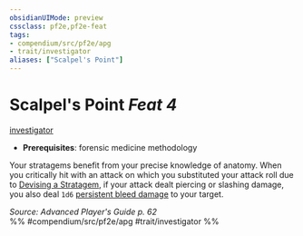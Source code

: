 ```yaml
---
obsidianUIMode: preview
cssclass: pf2e,pf2e-feat
tags:
- compendium/src/pf2e/apg
- trait/investigator
aliases: ["Scalpel's Point"]
---
```

# Scalpel's Point  *Feat 4*  
[investigator](../../Rules/traits/investigator-apg.md)  

- **Prerequisites**: forensic medicine methodology

Your stratagems benefit from your precise knowledge of anatomy. When you critically hit with an attack on which you substituted your attack roll due to [Devising a Stratagem](../../Rules/actions/devise-a-stratagem-apg.md), if your attack dealt piercing or slashing damage, you also deal `1d6` [persistent bleed damage](../../Rules/conditions.md#Persistent%20Damage) to your target.

*Source: Advanced Player's Guide p. 62*  
%% #compendium/src/pf2e/apg #trait/investigator %%